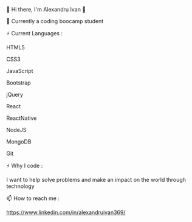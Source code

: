 👋 Hi there, I'm Alexandru Ivan 👋

🔭 Currently a coding boocamp student

⚡ Current Languages : 

   HTML5

   CSS3

   JavaScript

   Bootstrap

   jQuery

   React
   
   ReactNative
   
   NodeJS
   
   MongoDB
   
   Git

⚡ Why I code :

   I want to help solve problems and make an impact on the world through technology

📫 How to reach me :
   
   https://www.linkedin.com/in/alexandruivan369/

<!---
alexandruIvan1995/alexandruIvan1995 is a ✨ special ✨ repository because its `README.md` (this file) appears on your GitHub profile.
You can click the Preview link to take a look at your changes.
--->
